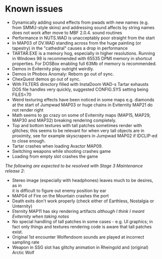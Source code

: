 # Known issues

- Dynamically adding sound effects from pwads with new names (e.g.
  from SMMU-style skins) and addressing sound affects by string names
  does not work after move to MBF 2.0.4. sound routines
- Performance in NUTS.WAD is unacceptably poor straight from the start
- In MAP03 of DV.WAD standing across from the huge painting (or tapestry)
  in the "cathedral" causes a drop in performance 
- TARTAR.EXE is a memory hog, especially in higher resolutions.
  Running in Windows 98 is recommended with 65535 DPMI memory in shortcut
  properties. For DOSBox enabling full 63Mb of memory is recommended.
- Demos in Eviternity play outright weirdly.
- Demos in Phobos Anomaly: Reborn go out of sync.
- ChexQuest demos go out of sync.
- With FILTERS directory filled with InstaDoom WAD-s Tartar exhausts DOS
  file handles very quickly, suggested CONFIG.SYS setting being FILES=70
- Weird texturing effects have been noticed in some maps e.g. diamonds 
  at the start of Jumpwad MAP03 or huge chains in Eviternity MAP21 do not
  render right
- Math seems to go crazy on some of Eviternity maps (MAP15, MAP29, MAP30 
  and MAP32) breaking rendering completely.
- Top and bottom textures with tall patches sometimes render with glitches; 
  this seems to be relevant for when very tall objects are in proximity, 
  see for example skyscrapers in Jumpwad MAP02 if IDCLIP-ed to close enough.
- Tartar crashes when loading Avactor MAP09.
- Switching weapons while shooting crashes game
- Loading from empty slot crashes the game

_The following are expected to be resolved with Stage 3 Maintenance release 2_:   
- Stereo image (especially with headphones) leaves much to be desires, as in   
  it is difficult to figure out enemy position by ear
- MAP04 of Fire on the Mountain crashes the port
- Death exits don't work properly (check either of Earthless, Nostalgia or Unternity)
- Eternity MAP11 has sky rendering artifacts 
  _although I think I meant Eviternity when taking notes_
- No special handling of tall patches in some cases - e.g.  UI graphics;
  in fact only things and textures rendering code is  aware that tall patches exist.
- Original 1st encounter Wolfendoom sounds are played at incorrect sampling rate
- Weapon in SSG slot has glitchy animation in Rheingold and (original) Arctic Wolf 
